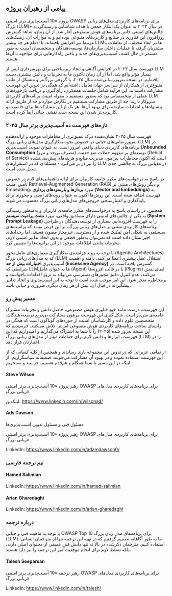## پیامی از رهبران پروژه

پروژه «10 آسیب‌پذیری برتر امنیتی OWASP برای برنامه‌های کاربردی مدل‌های زبانی بزرگ (LLM)» در سال ۲۰۲۳ به عنوان یک ابتکار جمعی با هدف شناسایی و رسیدگی به چالش‌های امنیتی خاص برنامه‌های هوش مصنوعی آغاز شد. از آن زمان، شاهد گسترش روزافزون این فناوری در صنایع و کاربردهای متنوعی بوده‌ایم و به موازات آن، ریسک‌های مرتبط نیز افزایش یافته‌اند. با ادغام هر چه بیشتر LLMها در ابعاد مختلف، از تعاملات با مشتریان گرفته تا عملیات داخلی سازمان‌ها، توسعه‌دهندگان و متخصصان امنیت به طور مستمر در حال کشف آسیب‌پذیری‌های جدید و یافتن راه‌کارهایی برای مواجهه با آن‌ها هستند.

فهرست سال ۲۰۲۳ در افزایش آگاهی و ایجاد زیرساختی برای بهره‌برداری ایمن از LLM بسیار مؤثر واقع شد، اما از آن زمان تاکنون ما به تجربیات و دانش بیشتری دست یافته‌ایم. در نسخه به‌روزرسانی‌شده سال ۲۰۲۵، با گروهی بزرگ‌تر و متشکل از طیف متنوع‌تری از همکاران از سراسر جهان تعامل داشته‌ایم که همگی در تدوین این فهرست مشارکت داشته‌اند. این فرآیند شامل جلسات همفکری، رأی‌گیری و دریافت بازخوردهای عملی از متخصصانی بود که به‌طور مستقیم با مقوله امنیت برنامه‌های کاربردی LLM سروکار دارند؛ چه از طریق مشارکت مستقیم در نگارش موارد و چه از طریق ارائه پیشنهادها و انتقادات سازنده برای بهبود آن‌ها. هر یک از این مشارکت‌ها برای جامعیت و کاربردی‌تر شدن این نسخه جدید نقشی حیاتی ایفا کرده است.

### تازه‌های فهرست ده آسیب‌پذیری برتر سال ۲۰۲۵

فهرست سال ۲۰۲۵ نشان‌دهنده درک عمیق‌تری از مخاطرات موجود و ارائه‌دهنده به‌روزرسانی‌های حیاتی در خصوص نحوه به‌کارگیری مدل‌های زبانی بزرگ (LLM) در برنامه‌های کاربردی دنیای واقعی امروز است. به عنوان نمونه، آسیب‌پذیری **Unbounded Consumption** (مصرف بی‌حد و مرز) توسعه‌ای بر مفهوم حملات منع خدمت (Denial of Service) است که اکنون مخاطرات پیرامون مدیریت منابع و هزینه‌های پیش‌بینی‌نشده را نیز در بر می‌گیرد - مسئله‌ای که در استقرارهای LLM در مقیاس بزرگ به چالشی جدی تبدیل شده است.

در پاسخ به درخواست‌های مکرر جامعه کاربران برای ارائه راهنمایی‌های لازم در خصوص تأمین امنیت Retrieval-Augmented Generation (RAG) و دیگر روش‌های مبتنی بر Embedding، مورد **بردارها و بازنمودهای برداری (Vector and Embeddings)** به فهرست اضافه شده است. این روش‌ها اکنون به عنوان رویه‌های اصلی و محوری برای پایه‌گذاری و اعتبارسنجی خروجی‌های مدل‌های زبانی بزرگ محسوب می‌شوند.

همچنین، در راستای پاسخ به درخواست‌های مکرر جامعه‌ی کاربران و به‌منظور رسیدگی به یکی از چالش‌های امنیتی دارای مصادیق واقعی، مورد **نشت پرامپت سیستم (System Prompt Leakage)** را به فهرست افزوده‌ایم. بسیاری از توسعه‌دهندگان در طراحی برنامه‌های کاربردی مبتنی بر مدل‌های زبانی بزرگ، بر این فرض بودند که پرامپت‌های سیستمی به شکلی امن تفکیک شده و از دسترسی غیرمجاز مصون هستند. اما رخدادهای اخیر نشان داده است که نمی‌توان به‌طور قطعی و بدون اتخاذ تدابیر امنیتی لازم، محرمانه ماندن اطلاعات موجود در این پرامپت‌ها را تضمین کرد.

با توجه به روند فزاینده‌ی به‌کارگیری معماری‌های عامل‌محور (Agentic Architectures) که به مدل‌های زبانی بزرگ (LLM) استقلال عمل بیشتری اعطا می‌کنند، دامنه و اهمیت آسیب‌پذیری **اختیارات بیش از حد (Excessive Agency)** گسترش یافته است. در شرایطی که LLMها به عنوان عامل (Agent) یا در قالب افزونه‌ها (Plugins) ایفای نقش می‌کنند، عدم کنترل دقیق مجوزهای دسترسی می‌تواند به بروز اقدامات ناخواسته و پرمخاطره منجر شود. این امر موجب شده است تا توجه به این آسیب‌پذیری و اتخاذ تدابیر پیشگیرانه در قبال آن، بیش از هر زمان دیگری ضروری و حیاتی باشد.

### مسیر پیش رو

این فهرست، درست مانند خودِ فناوری هوش مصنوعی، حاصل دانش و تجربیات مشترکِ جامعه‌ی متن‌باز است. شکل‌گیری این فهرست مرهون مشارکت بی‌دریغ توسعه‌دهندگان، متخصصین علوم داده و کارشناسان امنیت از حوزه‌های گوناگون است که همگی در راستای ساخت برنامه‌های کاربردی هوش مصنوعیِ امن‌تر، تلاش می‌کنند. خرسندیم که این نسخه به‌روز شده (۲۰۲۵) را با شما به اشتراک می‌گذاریم و امیدواریم که این فهرست، ابزارها و دانش لازم برای حفاظت مؤثر از مدل‌های زبانی بزرگ (LLM) را در اختیارتان قرار دهد.

از تمامی عزیزانی که در تدوین این مجموعه یاری رساندند و همچنین از کلیه کسانی که از این فهرست استفاده نموده و در بهبود آن مشارکت می‌جویند، صمیمانه سپاسگزاریم. از اینکه در این مسیر با شما همگام و هم‌قدم هستیم، خرسند و مفتخریم.

#### Steve Wilson

رهبر پروژه «10 آسیب‌پذیری برتر امنیتی OWASP برای برنامه‌های کاربردی مدل‌های زبانی بزرگ»

لینکدین: <https://www.linkedin.com/in/wilsonsd/>

#### Ads Dawson

مسئول فنی و مسئول تدوین آسیب‌پذیری‌ها

رهبر پروژه «10 آسیب‌پذیری برتر امنیتی OWASP برای برنامه‌های کاربردی مدل‌های زبانی بزرگ»

LinkedIn: <https://www.linkedin.com/in/adamdawson0/>

### تیم ترجمه فارسی

#### Hamed Salimian

LinkedIn: <https://www.linkedin.com/in/hamed-salimian>

#### Arian Gharedaghi

LinkedIn: <https://www.linkedin.com/in/arian-gharedaghi>

### درباره ترجمه

با توجه به ماهیت فنی و حیاتی OWASP Top 10 برای برنامه‌های مدل زبان بزرگ (LLM)، ما به طور آگاهانه تصمیم گرفتیم که در تهیه این ترجمه تنها از مترجمان انسانی استفاده کنیم. مترجمان ذکرشده در بالا نه تنها دانش فنی عمیقی از محتوای اصلی دارند، بلکه تسلط لازم برای انجام موفقیت‌آمیز این ترجمه را نیز دارا هستند.

#### Talesh Seeparsan

رهبر ترجمه «10 آسیب‌پذیری برتر امنیتی OWASP برای برنامه‌های کاربردی مدل‌های زبانی بزرگ»

LinkedIn: <https://www.linkedin.com/in/talesh/>
